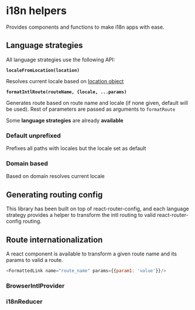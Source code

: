 # i18n helpers

Provides components and functions to make i18n apps with ease.

## Language strategies

All language strategies use the following API:

**`localeFromLocation(location)`**

Resolves current locale based on [location object](https://developer.mozilla.org/en-US/docs/Web/API/Location)

**`formatIntlRoute(routeName, {locale, ...params)`**

Generates route based on route name and locale (if none given, default will be used). Rest of parameters are passed as
arguments to `formatRoute`

Some **language strategies** are already **available**

### Default unprefixed

Prefixes all paths with locales but the locale set as default

### Domain based

Based on domain resolves current locale

## Generating routing config

This library has been built on top of react-router-config, and each language strategy provides a helper to transform
the intl routing to valid react-router-config routing.

## Route internationalization

A react component is available to transform a given route name and its params to valid a route.

```js
<FormattedLink name="route_name" params={{param1: 'value'}}/>
```

### BrowserIntlProvider

### i18nReducer

